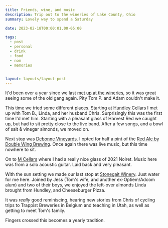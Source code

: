 ```yaml
---
title: Friends, wine, and music
description: Trip out to the wineries of Lake County, Ohio
summary: Lovely way to spend a Saturday

date: 2023-02-18T00:00:01.00-05:00

tags:
  - post
  - personal
  - drink
  - food
  - nom
  - memories


layout: layouts/layout-post
---
```


It'd been over a year since we last <a href="/posts/2021-12-11-babies-wineries-power-cuts/" title="Post from December 2021">met up at the wineries</a>, so it was great seeing some of the old gang again. Pity Tom P. and Adam couldn't make it.

This time we tried some different places. Starting at <a href="https://www.hundleycellars.com" title="">Hundley Cellars</a> I met up with Tom B., Linda, and her husband Chris.  Surprisingly this was the first time I'd met him.  Starting with a pleasant glass of Harvest Red we caught up, but had to sit pretty close to the live band. After a few songs, and a bowl of salt & vinegar almonds, we moved on.

Next stop was <a href="https://www.debonne.com" title="">Debonne Vineyards</a>. I opted for half a pint of the <a href="https://untappd.com/user/davidmead/checkin/1249201092" title="Untappd check-in">Red Ale by Double Wing Brewing</a>.  Once again there was live music, but this time nowhere to sit.

On to <a href="https://www.mcellars.com" title="">M Cellars</a> where I had a really nice glass of 2021 Noiret.  Music here was from a solo acoustic guitar. Laid back and very pleasant.

With the sun setting we made our last stop at <a href="https://www.stonegaitwinery.com" title="">Stonegait Winery</a>. Just water for me here. Joined by Jess (Tom's wife, and another ex-Optiem/Adcom alum) and two of their boys, we enjoyed the left-over almonds Linda brought from Hundley, and Cheeseburger Pizza.

It was <em>really</em> good reminiscing, hearing new stories from Chris of cycling trips to Trappist Breweries in Belgium and teaching in Utah, as well as getting to meet Tom's family.

Fingers crossed this becomes a yearly tradition.




